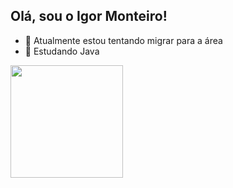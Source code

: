 ## Olá, sou o Igor Monteiro!

- 🔭 Atualmente estou tentando migrar para a área
- 🌱 Estudando Java

<div>
  <img height="180em" src ="https://github-readme-stats.vercel.app/api?username=IMonteiroDev&show_icons=true&theme=nightowl)](https://github.com/anuraghazra/github-readme-stats"/>
</div>

